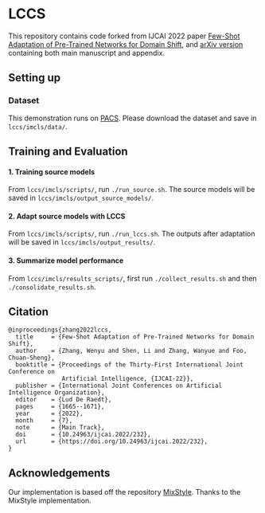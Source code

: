 # LCCS

This repository contains code forked from IJCAI 2022 paper [Few-Shot Adaptation of Pre-Trained Networks for Domain Shift](https://www.ijcai.org/proceedings/2022/0232.pdf), and [arXiv version](https://arxiv.org/pdf/2205.15234.pdf) containing both main manuscript and appendix.

## Setting up

### Dataset

This demonstration runs on [PACS](https://drive.google.com/uc?id=1JFr8f805nMUelQWWmfnJR3y4_SYoN5Pd). Please download the dataset and save in `lccs/imcls/data/`.

## Training and Evaluation

#### 1. Training source models
From `lccs/imcls/scripts/`, run `./run_source.sh`.
The source models will be saved in `lccs/imcls/output_source_models/`.

#### 2. Adapt source models with LCCS
From `lccs/imcls/scripts/`, run `./run_lccs.sh`.
The outputs after adaptation will be saved in `lccs/imcls/output_results/`.

#### 3. Summarize model performance
From `lccs/imcls/results_scripts/`, first run `./collect_results.sh` and then `./consolidate_results.sh`.

## Citation
```
@inproceedings{zhang2022lccs,
  title     = {Few-Shot Adaptation of Pre-Trained Networks for Domain Shift},
  author    = {Zhang, Wenyu and Shen, Li and Zhang, Wanyue and Foo, Chuan-Sheng},
  booktitle = {Proceedings of the Thirty-First International Joint Conference on
               Artificial Intelligence, {IJCAI-22}},
  publisher = {International Joint Conferences on Artificial Intelligence Organization},
  editor    = {Lud De Raedt},
  pages     = {1665--1671},
  year      = {2022},
  month     = {7},
  note      = {Main Track},
  doi       = {10.24963/ijcai.2022/232},
  url       = {https://doi.org/10.24963/ijcai.2022/232},
}
```

## Acknowledgements

Our implementation is based off the repository [MixStyle](https://github.com/KaiyangZhou/mixstyle-release). Thanks to the MixStyle implementation.
